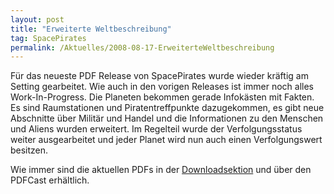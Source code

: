 ```yaml
---
layout: post
title: "Erweiterte Weltbeschreibung"
tag: SpacePirates
permalink: /Aktuelles/2008-08-17-ErweiterteWeltbeschreibung
---
```


Für das neueste PDF Release von SpacePirates wurde wieder kräftig am Setting gearbeitet. Wie auch in den vorigen Releases ist immer noch alles Work-In-Progress. Die Planeten bekommen gerade Infokästen mit Fakten. Es sind Raumstationen und Piratentreffpunkte dazugekommen, es gibt neue Abschnitte über Militär und Handel und die Informationen zu den Menschen und Aliens wurden erweitert. Im Regelteil wurde der Verfolgungsstatus weiter ausgearbeitet und jeder Planet wird nun auch einen Verfolgungswert besitzen.

Wie immer sind die aktuellen PDFs in der [Downloadsektion](https://spacepirates.jcgames.de/Publikationen/) und über den PDFCast erhältlich.


